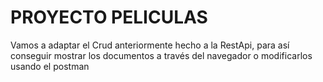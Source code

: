 # PROYECTO PELICULAS

Vamos a adaptar el Crud anteriormente hecho a la RestApi, para
así conseguir mostrar los documentos a través del navegador
o modificarlos usando el postman

